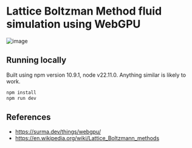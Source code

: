 # Lattice Boltzman Method fluid simulation using WebGPU
![image](https://github.com/user-attachments/assets/edfce96d-eb04-44d8-9d1f-f29b8cf38a5c)

## Running locally
Built using npm version 10.9.1, node v22.11.0. Anything similar is likely to work.

```sh
npm install
npm run dev
```

## References
- https://surma.dev/things/webgpu/
- https://en.wikipedia.org/wiki/Lattice_Boltzmann_methods
